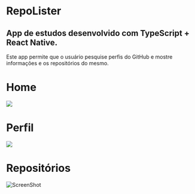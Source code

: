 # RepoLister

<h2>App de estudos desenvolvido com TypeScript + React Native.</h2>
<p>Este app permite que o usuário pesquise perfis do GitHub e mostre informações e os repositórios do mesmo.</p>

# Home

<img src = "https://raw.github.com/clauds-macedo/RepoLister/main/imgs/download.png">

# Perfil

<img src = "https://prnt.sc/1vch55y">

# Repositórios

![ScreenShot](https://https://prnt.sc/1vchcfi)
